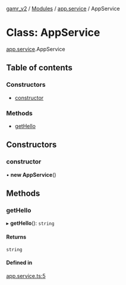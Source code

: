 [gamr_v2](../README.md) / [Modules](../modules.md) / [app.service](../modules/app_service.md) / AppService

# Class: AppService

[app.service](../modules/app_service.md).AppService

## Table of contents

### Constructors

- [constructor](app_service.AppService.md#constructor)

### Methods

- [getHello](app_service.AppService.md#gethello)

## Constructors

### constructor

• **new AppService**()

## Methods

### getHello

▸ **getHello**(): `string`

#### Returns

`string`

#### Defined in

[app.service.ts:5](https://github.com/treestarsystems/gamr_v2/blob/197f288/mower/src/app.service.ts#L5)
